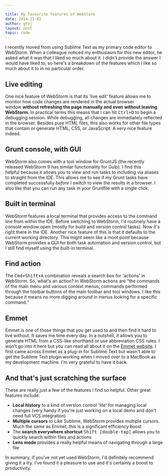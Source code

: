```yaml
---

title: My favourite features of WebStorm
date: 2014-11-02
author: gtvj
layout: post
topic: code
---
```

I recently moved from using Sublime Text as my primary code editor to WebStorm. When a colleague noticed my enthusiasm for this new editor, he asked what it was that I liked so much about it. I didn't provide the answer I would have liked to, so here's a breakdown of the features which I like so much about it to in no particular order.

## Live editing

One nice feature of WebStorm is that its 'live edit' feature allows me to monitor how code changes are rendered in the actual browser window **without refreshing the page manually and even without leaving WebStorm**. In practical terms this means that I can hit <kbd>Ctrl+D</kbd> to begin a debugging session. While debugging, all changes are immediately reflected in the browser. Besides pure HTML files, this also works for other file types that contain or generate HTML, CSS, or JavaScript. A very nice feature indeed.

## Grunt console, with GUI

WebStorm also comes with a tool window for GruntJS (the recently released WebStorm 9 has similar functionality for Gulp). I find this helpful because it allows you to view and run tasks to including via aliases to straight from the IDE. This allows me to see if my Grunt tasks have completed successfully _before_ I switch to view the results in a browser. I also like that you can run any task in your Gruntfile with a single click.

## Built in terminal

WebStorm features a local terminal that provides access to the command line from within the IDE. Before switching to WebStorm, I'd routinely have a console window open (mostly for build and version control tasks). Now it's right there in the IDE. Another nice feature of this is that it defaults to the current working directory. This might seem like a moot point because WebStorm provides a GUI for both task automation and version control, but I still find myself using the built-in terminal.

## Find action

The <kbd>Cmd+Shift+A</kbd> combination reveals a search box for 'actions' in WebStorm. So, what's an action? In WebStorm actions are <q>the commands of the main menu and various context menus, commands performed through the toolbar buttons of the main toolbar and tool windows. I like this because it means no more digging around in menus looking for a specific command.</q>

## Emmet

Emmet is one of those things that you get used to and then find it hard to live without. It saves me time every day. In a nutshell, it allows you to generate HTML from a CSS-like shorthand or use abbreviation CSS rules. I won't go into it here but you can read all about it on the [Emmet website](http://docs.emmet.io). I first came across Emmet as a plug-in for Sublime Text but wasn't able to get the Sublime Text plugin working when I moved over to a MacBook as my development machine. I'm very grateful to have it back.

## And that's just scratching the surface

These are really just a few of the features I find so helpful. Other great features include:

  * **Local history** to a kind of version control 'lite' for managing local changes (very handy if you're just working on a local demo and don't need full VCS integration)
  * **Multiple cursors** to Like Sublime, WebStorm provides multiple cursors. Much the same as Emmet, this is a significant efficiency boost
  * The **search everywhere shortcut** <kbd>Shift [double-tap]</kbd> allows you to quickly search within files and actions
  * **Lens mode** provides a really helpful means of navigating through a large file

In summary, if you've not yet used WebStorm, I'd definitely recommend giving it a try. I've found it a pleasure to use and it's certainly a boost to productivity.